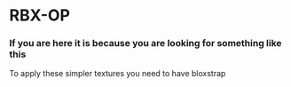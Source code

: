 # RBX-OP

### If you are here it is because you are looking for something like this

To apply these simpler textures you need to have bloxstrap
